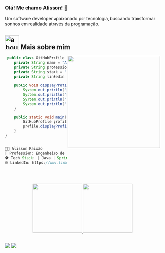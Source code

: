 ### Olá! Me chamo Alisson! 👋

Um software developer apaixonado por tecnologia, buscando transformar sonhos em realidade através da programação.

## <img width="45" alt="about" src="https://raw.github.com/elizarov/elizarov/master/about.png"> Mais sobre mim

<img align="right" width="300" src="https://i2.wp.com/allhtaccess.info/wp-content/uploads/2018/03/programming.gif?fit=1281%2C716&ssl=1" />

```Java
 public class GitHubProfile {
    private String name = "Alisson Paixão";
    private String profession = "Engenheiro de Software";
    private String stack = "Java, Spring Boot, Hibernate, SQL, HTML, CSS, JavaScript";
    private String linkedin = "https://www.linkedin.com/in/alisson-paix%C3%A3o/";
    
    public void displayProfile() {
        System.out.println("👨‍💻 " + name);
        System.out.println("🔧 Profession: " + profession);
        System.out.println("🛠️ Tech Stack: " + stack);
        System.out.println("🌐 LinkedIn: " + linkedin);
    }

    public static void main(String[] args) {
        GitHubProfile profile = new GitHubProfile();
        profile.displayProfile();
    }
}


👨‍💻 Alisson Paixão
🔧 Profession: Engenheiro de Software
🛠️ Tech Stack: | Java | Spring | JPA Hibernate | SQL | HTML | CSS | JavaScript
🌐 LinkedIn: https://www.linkedin.com/in/alisson-paix%C3%A3o/


```
<br><br>

<div align="center">
  <a href="https://github.com/alissondev94">
  <img height="160em" src="https://github-readme-stats.vercel.app/api?username=alissondev94&show_icons=true&theme=radical&bg_color=30,0d0d0d,191919&title_color=fff&text_color=fff&icon_color=79ff97"/>
  <img height="160em" src="https://github-readme-stats.vercel.app/api/top-langs/?username=alissondev94&layout=compact&theme=radical&bg_color=30,0d0d0d,191919&title_color=fff&text_color=fff&icon_color=79ff97"/>
</div>

##

<div>
    <a href = "mailto:alissonpx25@gmail.com"><img src="https://img.shields.io/badge/-Gmail-%23333?style=for-the-badge&logo=gmail&logoColor=white" target="_blank"></a>
    <a href="https://www.linkedin.com/in/alisson-paix%C3%A3o-415386235/" target="_blank"><img src="https://img.shields.io/badge/-LinkedIn-%230077B5?style=for-the-badge&logo=linkedin&logoColor=white" target="_blank"></a>
</div>
